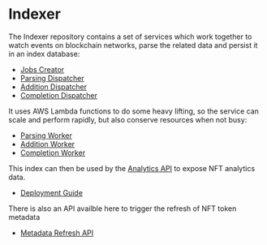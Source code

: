 # Indexer

The Indexer repository contains a set of services which work together to watch events on blockchain networks, parse the related data and persist it in an index database:

- [Jobs Creator](./cmd/jobs-creator)
- [Parsing Dispatcher](./cmd/parsing-dispatcher)
- [Addition Dispatcher](./cmd/addition-dispatcher)
- [Completion Dispatcher](./cmd/completion-dispatcher)

It uses AWS Lambda functions to do some heavy lifting, so the service can scale and perform rapidly, but also conserve resources when not busy:

- [Parsing Worker](./cmd/parsing-worker)
- [Addition Worker](./cmd/addition-worker)
- [Completion Worker](./cmd/completion-worker)

This index can then be used by the [Analytics API](https://github.com/NFT-com/analytics) to expose NFT analytics data.

* [Deployment Guide](./docs/deployment.md)

There is also an API availble here to trigger the refresh of NFT token metadata
- [Metadata Refresh API](./cmd/api)